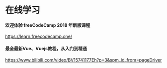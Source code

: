 # 在线学习



#### 欢迎体验 freeCodeCamp 2018 年新版课程

https://learn.freecodecamp.one/



#### 最全最新Vue、Vuejs教程，从入门到精通 

https://www.bilibili.com/video/BV15741177Eh?p=3&spm_id_from=pageDriver

